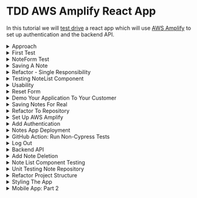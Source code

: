 # TDD AWS Amplify React App

In this tutorial we will [test drive](https://en.wikipedia.org/wiki/Test-driven_development) a react app which will use [AWS Amplify](https://aws.amazon.com/amplify) to set up authentication and the backend API.

<details>
  <summary>Approach</summary>
 
## Approach
Test driving an application often starts at the bottom of the [testing pyramid](https://martinfowler.com/bliki/TestPyramid.html) in [unit tests](https://en.wikipedia.org/wiki/Unit_testing). Unit tests focus on testing small units of code in isolation. However, this tutorial will start at the top of the pyramid with user interface (UI) testing. This approach is often called [Acceptance Test Driven Development](https://en.wikipedia.org/wiki/Acceptance_test%E2%80%93driven_development) (ATDD).

There are a few benefits of starting at the top of the testing pyramid:

1. Quick Feedback: Demonstrate a working system to the customer faster
1. Customer Focus: Low level code clearly ties to high level customer value
1. System Focus: The architecture evolves and expands on green.
</details>

<details>
  <summary>First Test</summary>

## First Test

### Why: User Story

```
As a team member
I want to capture a note
So that I can refer back to it later
```

### What: User Accceptance Criteria

```
Given that a note exists
When the user enters a new note title and description
Then a list of two notes are displayed
```

### Prerequisites

- [Visual Studio Code](https://code.visualstudio.com/)
- [Node.js](https://nodejs.org)

### Red - Acceptance Test

The user story and acceptance criteria above describe a desired customer outcome. The user acceptance test will link this narrative with a high level how. For this tutorial our first application will be a [web application](https://en.wikipedia.org/wiki/Web_application) in [React](https://reactjs.org). The testing framework we will use to test this will be [Cypress](https://www.cypress.io)

- In a terminal window run `npx create-react-app tdd-amplify-react` to create a new react app
- `cd` into `tdd-amplify-react`
- Run `npm start` to start the new react app
- In a new terminal window run `npm install cypress --save-dev` to install Cypress via [npm](https://www.npmjs.com):
- Configure the base url in the `cypress.json` file

```js
{
    "baseUrl": "http://localhost:3000"
}
```

- Run `npx cypress open` to Open Cypress
- Run one or two of the Cypress `examples` to make sure everything is set up correctly.
- **Once you have verified that Cypress is running correctly, delete the `cypress/integration/examples/` directory so that your tests will run faster on your [Continuous Integration (CI) Server](https://en.wikipedia.org/wiki/Continuous_integration).**
- Create a new test called `note.spec.js` under the `cypress\integration\` directory in your project
- Write your first test with intent revealing names.

```js
beforeEach(() => {
  cy.visit("/");
});

describe("Note Capture", () => {
  it("should create a note when name and description provided", () => {
    expect(true).to.equal(true);
  });
});
```

- Click on the `note.spec.js` test in the Cypress test browser. The test should run and should pass (green).
- Replace `expect(true).to.equal(true)` with the following

```js
cy.get("[data-testid=note-name-field]").type("test note");
cy.get("[data-testid=note-description-field]").type("test note description");
cy.get("[data-testid=note-form-submit]").click();

cy.get("[data-testid=test-name-0]").should("have.text", "test note");
cy.get("[data-testid=test-description-0]").should(
  "have.text",
  "test note description"
);
```

- These commands are looking for elements on a webpage that contains a `data-testid` attribute with the value that follows the `=`. We now have a failing acceptance test.

```
Timed out retrying after 4000ms: Expected to find element: [data-testid=note-name-field], but never found it.
```

- Our objective now is to make this test go green (pass) in as few steps as possible. The goal is not to build a perfectly designed application but rather to make this go green and then [refactor](https://en.wikipedia.org/wiki/Code_refactoring) the architecture through small incremental steps.

[Code for this section](https://github.com/pairing4good/tdd-amplify-react/commit/998cf7a3da2af3b30aed14ccea18e6d546e85e61)

### Failing Test

When you ran `npx create-react-app tdd-amplify-react` it created the react app and added a test that renders the `App` [component](https://reactjs.org/docs/thinking-in-react.html#step-1-break-the-ui-into-a-component-hierarchy) and verifies that it has a "learn react" link. This test is lower in the testing pyramid because it doesn't start up the web application. Instead it uses the [React Testing Library](https://testing-library.com) to render the component hierarchy without starting the web application on http://localhost:3000. I would normally never encourage someone to delete a test but since we didn't write this test and we are starting at the top of the testing pyramid, let's just delete `App.test.js` for now.

### Green - Acceptance Test

Before we proceed let's add a script to run cypress into the `package.json` file in the `scripts` section.

```js
"scripts": {
    "start": "react-scripts start",
    "build": "react-scripts build",
    "test": "react-scripts test",
    "eject": "react-scripts eject",
    "cypress:open": "cypress open"
  }
```

- Now you can run `npm run cypress:open` to open cypress

The first step to making this failing test go green is adding an element with one of the `data-testid`'s to the `src/App.js` file.

```js
import "./App.css";

function App() {
  return (
    <div className="App">
      <input data-testid="note-name-field" />
    </div>
  );
}

export default App;
```

- Now the Cypress test fails on the second field

```
Timed out retrying after 4000ms: Expected to find element: [data-testid=note-description-field], but never found it.
```

- Add the next `input` field and rerun the test
- Now the Cypress test fails on the submit button

```
Timed out retrying after 4000ms: Expected to find element: [data-testid=note-form-submit], but never found it.
```

- Add the `button` element with the expected `data-testid`

```js
<input data-testid="note-name-field"/>
<input data-testid="note-description-field"/>
<button data-testid="note-form-submit"/>
```

- Now the Cypress test fails on the missing list of created notes

```
Timed out retrying after 4000ms: Expected to find element: [data-testid=test-name-0], but never found it.
```

In test driven development we do the simplest thing possible to make a test go green. Once it is green then and only then do we go back and refactor it. In this case, the simplest thing that we can do is hard-code the expected values on the screen.

```js
<input data-testid="note-name-field"/>
<input data-testid="note-description-field"/>
<button data-testid="note-form-submit"/>
<p data-testid="test-name-0">test note</p>
```

- Now the Cypresss test fails on the note description

```
Timed out retrying after 4000ms: Expected to find element: [data-testid=test-description-0], but never found it.
```

- Add the final element for `test-description-0`

```js
import "./App.css";

function App() {
  return (
    <div className="App">
      <input data-testid="note-name-field" />
      <input data-testid="note-description-field" />
      <button data-testid="note-form-submit" />
      <p data-testid="test-name-0">test note</p>
      <p data-testid="test-description-0">test note description</p>
    </div>
  );
}

export default App;
```

- While this is far from a useful application, this application can be:
  1. refactored on green
  1. used to get feedback from the customer

[Code for this section](https://github.com/pairing4good/tdd-amplify-react/commit/62108fdcb9f7a1a1f5d76b005f05460a149a6535)

### Refactor - Acceptance Test

> Refactoring is a disciplined technique for restructuring an existing body of code, altering its internal structure without changing its external behavior. - Martin Fowler

The key to refactoring is to not change its "external behavior". In other words, after every change we make the test must remain green.

When I look at the existing application a few things pop out.

- The button needs a name
- The inputs need descriptions

We could just make these changes and this high-level test would not break. But these changes have external impact on how the customer understands and uses this application. Assuming these changes are needed then we must drive them through tests. One "internal structure" change that could help is pulling this form out into a [react component](https://reactjs.org/docs/thinking-in-react.html#step-1-break-the-ui-into-a-component-hierarchy) so that we can drive these changes independently. Eventually `App.js` will have several components:

```js
<div className="App">
  <Header />
  <NoteForm />
  <NoteList />
  <Footer />
</div>
```

So let's pull out a `NoteForm` component.

- Create a new file called `NoteForm.js` in the `src` directory

```js
function NoteForm(props) {
  return <div>//your form goes here</div>;
}

export default NoteForm;
```

- This is a [React functional component](https://reactjs.org/docs/components-and-props.html#function-and-class-components)
- The `export default` is the way to [export](https://developer.mozilla.org/en-US/docs/web/javascript/reference/statements/export) only one object in [ES6](https://en.wikipedia.org/wiki/ECMAScript)

- Copy the form from `App.js` and paste it into the `div` in `NoteForm.js`

```js
<div>
  <input data-testid="note-name-field" />
  <input data-testid="note-description-field" />
  <button data-testid="note-form-submit" />
  <p data-testid="test-name-0">test note</p>
  <p data-testid="test-description-0">test note description</p>
</div>
```

- Replace the form contents in `App.js` with `<NoteForm />` and add an import for the `NoteForm`

```js
import "./App.css";
import NoteForm from "./NoteForm";

function App() {
  return (
    <div className="App">
      <NoteForm />
    </div>
  );
}

export default App;
```

- Rerun you Cypress test and it is green

Congratulations, you've successfully made an internal structural change "without changing its external behavior" (Refactoring).

[Code for this section](https://github.com/pairing4good/tdd-amplify-react/commit/e6e28ce004ba0b29e2b0b7bd13adcc67965c1cfa)

</details>

<details>
  <summary>NoteForm Test</summary>

## NoteForm Test

Now that we have a high-level Cypress test in place, let's move down the testing pyramid into a component test. This test will use the React Testing Library's [render](https://testing-library.com/docs/react-testing-library/cheatsheet/) function to render the `NoteForm` component and assert it's contents.

Before we show this new form to our customer we need to test drive:

- the button's name
- helpful input descriptions

- First create a `test` directory in the `src` directory
- Create a file called `NoteForm.test.js` in the new `test` directory

### Button Test

- In this new test file add a test that will drive the button name

```js
test("should display a create note button", () => {});
```

- The test name should be conversational and intent revealing. It should avoid technical words like "render", "component", and the like. We want a new team member to be able to read this test and understand the customer value. The body of the test will provide the technical HOW but the test name should point to the customer's WHY and WHAT.
- Now we will add a test that renders the component and asserts that the button is labeled "Create Note". For more information on the React Testing Library visit https://testing-library.com/docs

```js
import { render, screen } from "@testing-library/react";
import NoteForm from "../NoteForm";

test("should display a create note button", () => {
  render(<NoteForm />);
  const button = screen.getByTestId("note-form-submit");

  expect(button).toHaveTextContent("Create Note");
});
```

- Run `npm run test` and one test will fail

```
Expected element to have text content:
  Create Note
Received:

```

- In order to make this pass add the expected text content to the button

```js
<button data-testid="note-form-submit">Create Note</button>
```

- The test automatically reruns once the change is saved through jest's [watch](https://jestjs.io/docs/cli) mode.
- **Be sure to always commit on green**. We value working code. `Green Code = Working Code`

[Code for this section](https://github.com/pairing4good/tdd-amplify-react/commit/9fb7f63f4982fa22dc383595e4ac50ad41d02904)

### Name Input Test

- Test drive the label for the name input.

```js
test("should display the name placeholder", () => {
  render(<NoteForm />);
  const input = screen.getByTestId("note-name-field");

  expect(input).toHaveAttribute("placeholder", "Note Name");
});
```

- Make this red test go green

```js
<input data-testid="note-name-field" placeholder="Note Name" />
```

- Commit on Green. And always be looking for ways to refactor your code. Small improvements over time are easier to make than large changes when your code is a mess.

[Code for this section](https://github.com/pairing4good/tdd-amplify-react/commit/b8c8a84a9b70ce70cc2317e09adc15e2f03b8345)

### Description Input Test

- Test drive the label for the description input.

```js
test("should display the description placeholder", () => {
  render(<NoteForm />);
  const input = screen.getByTestId("note-description-field");

  expect(input).toHaveAttribute("placeholder", "Note Description");
});
```

- Make this red test go green

```js
<input data-testid="note-description-field" placeholder="Note Description" />
```

- Commit on Green.

[Code for this section](https://github.com/pairing4good/tdd-amplify-react/commit/0d1712aaf51b52ea20c6c14e5462034dd54a1aa5)

### Refactor

Every test starts with `render(<NoteForm />)`. Let's extract this duplicated set up code and place it in the test setup.

```js
beforeEach(() => {
  render(<NoteForm />);
});

test("should display a create note button", () => {
  const button = screen.getByTestId("note-form-submit");

  expect(button).toHaveTextContent("Create Note");
});
```

- We added a [beforeEach](https://reactjs.org/docs/testing-recipes.html#setup--teardown) set up function.
- Green!
- Commit

[Code for this section](https://github.com/pairing4good/tdd-amplify-react/commit/cb3fe5136eea727e2db9c52b4a4618e09d3cc1dc)

</details>

<details>
  <summary>Saving A Note</summary>

## Saving A Note

While the application could be demoed to the customer their feedback was limited to format, styling and placement. But the customer actually wants to save notes and view them.

### User Acceptance Criteria

```
Given that no notes are entered
When nothing is saved
Then no notes should be listed
```

```
Given that one note exists
When a note is saved
Then two notes should be listed
```

```
Given a note exists
When the application is opened
Then a note is listed
```

These three user acceptance criteria will drive the need to actually save notes. While this can be achieved through component tests, let's add this to our high-level UI test. These tests are often called end-to-end tests because they follow a few paths through the application. These test are at the top of the testing pyramid because they tend to be slower and more brittle than tests lower in the pyramid. This translates into these tests tending to cost more to build, run and maintain. Consequently, we try to limit their number to only a few tests that follow typical paths through the system.

- Let's start with the first acceptance criteria. To achieve this we need to add an initial check, in `note.spec.js`, to verify that no notes are listed prior to entering a note.

```js
it("should create a note when name and description provided", () => {
  cy.get("[data-testid=test-name-0]").should("not.exist");
  cy.get("[data-testid=test-description-0]").should("not.exist");

  cy.get("[data-testid=note-name-field]").type("test note");
  cy.get("[data-testid=note-description-field]").type("test note description");
  cy.get("[data-testid=note-form-submit]").click();

  cy.get("[data-testid=test-name-0]").should("have.text", "test note");
  cy.get("[data-testid=test-description-0]").should(
    "have.text",
    "test note description"
  );
});
```

- Now we have a failing test to drive new functionality

There are a number of ways that we could make this go green but React [State Hooks](https://reactjs.org/docs/hooks-state.html) are one of the simplest ways to achieve this outcome.

- Import the `useState` hook at the top of `App.js`

```js
import React, { useState } from "react";
```

- Initialize an empty list of notes inside the `App` function

```js
function App() {
  const [notes] = useState([]);

  return (
    <div className="App">
      <NoteForm />
    </div>
  );
}
```

- Pass the notes as a property to the `NoteForm` component

```js
return (
  <div className="App">
    <NoteForm notes={notes} />
  </div>
);
```

- Now in `NoteForm.js` use the notes property that was passed to it to list the existing notes

```js
return (
  <div>
    <input data-testid="note-name-field" placeholder="Note Name" />
    <input
      data-testid="note-description-field"
      placeholder="Note Description"
    />
    <button data-testid="note-form-submit">Create Note</button>
    {props.notes.map((note, index) => (
      <div>
        <p data-testid={"test-name-" + index}>{note.name}</p>
        <p data-testid={"test-description-" + index}>{note.description}</p>
      </div>
    ))}
  </div>
);
```

While this satisfied the first acceptance criteria, now the second acceptance criteria fails.

```
expected [data-testid=test-name-0] to have text test note, but the text was ''
```

- In order to save notes you must

1. Save the note name and description form data when each field is changed
1. Save the form data once the `Create Note` button is clicked

- To achieve this we will need to add more state hooks

```js
const [notes, setNotes] = useState([]);
const [formData, setFormData] = useState({ name: "", description: "" });
```

- Now we need to pass these hooks to the `NoteForm` component

```js
<div className="App">
  <NoteForm
    notes={notes}
    formData={formData}
    setFormDataCallback={setFormData}
    setNotesCallback={setNotes}
  />
</div>
```

Using these variables and callback functions can be a bit overwhelming so we will look at each element in the `NoteForm` component one at a time.

- Add an `onChange` attribute to the `note-name-field` element

```js
<input
  data-testid="note-name-field"
  onChange={(e) =>
    props.setFormDataCallback({
      ...props.formData,
      name: e.target.value,
    })
  }
  placeholder="Note Name"
/>
```

- The `onChange` function is called every time the name is changed.

  - The `e` is the event which is used to get the target element which contains the value that the user entered.
  - The [=>](https://developer.mozilla.org/en-US/docs/Web/JavaScript/Reference/Functions/Arrow_functions) is an arrow function expression which is an alternative to a traditional javascript function expression.
  - The rest of the function is a call to the `setFormData` hook that we passed to the `NoteForm` component. If this were not spread across 3 lines it would read more like this `setFormDataCallback({'name': 'some value'})`. Granted there is one more thing happening in this call, the existing form data is being [spread](https://developer.mozilla.org/en-US/docs/Web/JavaScript/Reference/Operators/Spread_syntax) with the `...` syntax. Simply put we are creating a new javascript object by opening and closing with curly braces. Add all of the existing form data prior to the change. And finally add the new `name` value which will overwrite the form data that was spread. There is a lot going on in this small function.

- Add an `onChange` attribute to the `note-description-field` element

```js
<input
  data-testid="note-description-field"
  onChange={(e) =>
    props.setFormDataCallback({
      ...props.formData,
      description: e.target.value,
    })
  }
  placeholder="Note Description"
/>
```

- This is exactly the same as the name `onChange` function with the exception of the targe value's field name `'description'`.

- Add an `onClick` attribute to the `note-form-submit` element

```js
<button
  data-testid="note-form-submit"
  onClick={() => props.setNotesCallback([...props.notes, props.formData])}
>
  Create Note
</button>
```

- The `onClick` function is called every time the `Create Note` button is clicked
  - The `setNotesCallback` callback is called with a new [array](https://developer.mozilla.org/en-US/docs/Web/JavaScript/Reference/Global_Objects/Array) that contains all of the existing notes pulse the note that we just entered.
- Rerun the Cypress test and it is Green.

- However if you run `npm run test` the non-UI tests are failing.

```
TypeError: Cannot read property 'map' of undefined
```

- The `NoteForm.test.js` component test does not pass any parameters to the component so the `props.notes` is [undefined](https://developer.mozilla.org/en-US/docs/Web/JavaScript/Reference/Global_Objects/undefined). In order to fix this test we must pass an array of `notes` to the `NoteForm` component.

```js
beforeEach(() => {
  render(<NoteForm notes={[]} />);
});
```

- The simplest thing that you can do is pass an empty array to `NoteForm`. And the tests pass.

- All of our tests are Green!
- Don't forget to commit your changes

[Code for this section](https://github.com/pairing4good/tdd-amplify-react/commit/b9b6171a1ec15809d389d925ecc37aab629bcb1d)

</details>

<details>
  <summary>Refactor - Single Responsibility</summary>

## Refactor - Single Responsibility

> The Single Responsibility Principle (SRP) states that each software module should have one and only one reason to change. - Robert C. Martin

Now it's clear that the `NoteForm` component has more than one responsibility:

```js
function NoteForm(props) {
  return (
    <div>
      // 1. Note Creation
      <input
        data-testid="note-name-field"
        onChange={(e) =>
          props.setFormDataCallback({
            ...props.formData,
            name: e.target.value,
          })
        }
        placeholder="Note Name"
      />
      <input
        data-testid="note-description-field"
        onChange={(e) =>
          props.setFormDataCallback({
            ...props.formData,
            description: e.target.value,
          })
        }
        placeholder="Note Description"
      />
      <button
        data-testid="note-form-submit"
        onClick={() => props.setNotesCallback([...props.notes, props.formData])}
      >
        Create Note
      </button>
      // 2. Note Listing
      {props.notes.map((note, index) => (
        <div>
          <p data-testid={"test-name-" + index}>{note.name}</p>
          <p data-testid={"test-description-" + index}>{note.description}</p>
        </div>
      ))}
    </div>
  );
}
```

If you go up to the `App` component the call to the `NoteForm` component takes 4 arguments. This is a [smell](https://en.wikipedia.org/wiki/Code_smell) pointing to the fact that this component is doing too many things.

```js
<NoteForm
  notes={notes}
  formData={formData}
  setFormDataCallback={setFormData}
  setNotesCallback={setNotes}
/>
```

> Functions should have a small number of arguments. No argument is best, followed by one, two, and three. More than three is very questionable and should be avoided with prejudice. - Robert C. Martin

While components don't look like functions when they are called but they are. React uses [JSX](https://reactjs.org/docs/introducing-jsx.html) which is interpreted into functions.

### Note List Component

Let's pull out a `NoteList.js` component in order to separate these responsibilities.

- Create a new file called `NoteList.js` under the `src` directory.

```js
function NoteList(props) {

  return (

  );
}

export default NoteList;
```

- Cut the JSX that lists notes in the `NoteForm` component and paste the in the new component.

```js
function NoteList(props) {
  return (
    <div>
      {props.notes.map((note, index) => (
        <div>
          <p data-testid={"test-name-" + index}>{note.name}</p>
          <p data-testid={"test-description-" + index}>{note.description}</p>
        </div>
      ))}
    </div>
  );
}

export default NoteList;
```

- Now instead of adding the `NoteList` component back into the `NoteForm` component, bring it up a level and place it in the `App` component. This prevents unnecessary [coupling](<https://en.wikipedia.org/wiki/Coupling_(computer_programming)>) between the `NoteForm` component and the `NoteList` component.

```js
import "./App.css";
import NoteForm from "./NoteForm";
import React, { useState } from "react";
import NoteList from "./NoteList";

function App() {
  const [notes, setNotes] = useState([]);
  const [formData, setFormData] = useState({ name: "", description: "" });

  return (
    <div className="App">
      <NoteForm
        notes={notes}
        formData={formData}
        setFormDataCallback={setFormData}
        setNotesCallback={setNotes}
      />
      <NoteList notes={notes} />
    </div>
  );
}

export default App;
```

- Run all of your tests including Cypress.
- It's Green!

[Code for this section](https://github.com/pairing4good/tdd-amplify-react/commit/8f8f00cb21ae991a253454a78a6043d38a91adfc)

</details>

<details>
  <summary>Testing NoteList Component</summary>

## Testing NoteList Component

As we refactor we need to remember what level of testing we have written within the testing pyramid. While we have a few far reaching tests at the top of the pyramid, don't think that they adequately test the behavior of each component. The bottom of the testing pyramid is wide because it provides broad test coverage.

Now that `NoteList` is broken out into its own focused component it will be much easier to test.

- Create a new `NoteList.test.js` under the `src/test/` directory.

### Test No Notes

- Write a test that verifies that no notes are rendered when no notes are provided

```js
import { render, screen, getByTestId } from "@testing-library/react";
import NoteList from "../NoteList";

test("should display nothing when no notes are provided", () => {
  render(<NoteList notes={[]} />);
  const firstNoteName = screen.queryByTestId("test-name-0");

  expect(firstNoteName).toBeNull();
});
```

- Write a test that verifies that one note is rendered

```js
test("should display one note when one notes is provided", () => {
  const note = { name: "test name", description: "test description" };
  render(<NoteList notes={[note]} />);

  const firstNoteName = screen.queryByTestId("test-name-0");
  expect(firstNoteName).toHaveTextContent("test name");

  const firstNoteDescription = screen.queryByTestId("test-description-0");
  expect(firstNoteDescription).toHaveTextContent("test description");
});
```

- Write a test that verifies that multiple notes are rendered

```js
test("should display one note when one notes is provided", () => {
  const firstNote = { name: "test name 1", description: "test description 1" };
  const secondNote = { name: "test name 1", description: "test description 1" };
  render(<NoteList notes={[firstNote, secondNote]} />);

  const firstNoteName = screen.queryByTestId("test-name-0");
  expect(firstNoteName).toHaveTextContent("test name");

  const firstNoteDescription = screen.queryByTestId("test-description-0");
  expect(firstNoteDescription).toHaveTextContent("test description");

  const secondNoteName = screen.queryByTestId("test-name-1");
  expect(secondNoteName).toHaveTextContent("test name");

  const secondNoteDescription = screen.queryByTestId("test-description-1");
  expect(secondNoteDescription).toHaveTextContent("test description");
});
```

- Write a test that verifies an exception is thrown when a list is not provided.

This may seem unnecessary but it's important to test negative cases too. Tests not ony provide accountability and quick feedback loops for the [application under test](https://en.wikipedia.org/wiki/System_under_test) but it also provides [living documentation](https://en.wikipedia.org/wiki/Living_document) for new and existing team members.

```js
test("should throw an exception the note array is undefined", () => {
  expect(() => {
    render(<NoteList />);
  }).toThrowError();
});
```

- All of your non-UI tests are Green.
- Don't forget to rerun your Cypress tests. Green!
- Commit on Green.

[Code for this section](https://github.com/pairing4good/tdd-amplify-react/commit/8905e6d1e7c40c4ccc912f14bdca83fc19b68b73)

</details>

<details>
  <summary>Usability</summary>

## Usability

Customers rarely ask explicitly for a usable product. In this application rich world that we live in it's assumed that applications will be delivered with common sense usability baked-in. When I look at the application as it stands, a few things pop out at me.

1. Header - there's no heading telling you what this application does
1. Form Validation - there's no form field validation
1. Reset Form - after a note is created the form fields are not reset

### Header

- Create a new file `Header.js` in the `src` directory

```js
function Header() {

  return (

  );
}

export
```

- Let's test drive this component
- Create a new file `Header.test.js` in the `src/test` directory

```js
import { render, screen } from "@testing-library/react";
import Header from "../Header";

test("should display header", () => {
  render(<Header />);
  const heading = screen.getByRole("heading", { level: 1 });
  expect(heading).toHaveTextContent("My Notes App");
});
```

- We have a failing test.
- Let's make it pass

```js
function Header() {
  return <h1>My Notes App</h1>;
}

export default Header;
```

- It's Green!
- Commit your code!

[Code for this section](https://github.com/pairing4good/tdd-amplify-react/commit/4f4defe7251bc2274b1a348a3c68c3efdb640ceb)

### Hook Up Header

Even though the component is test driven and ready to be used, we have not used it yet outside the test. Let's drive this change through the Cypress test.

- Add a test that asserts the header

```js
it("should have header", () => {
  cy.get("h1").should("have.text", "My Notes App");
});
```

- It fails
- Add the component to the `App` component

```js
return (
  <div className="App">
    <Header />
    <NoteForm
      notes={notes}
      formData={formData}
      setFormDataCallback={setFormData}
      setNotesCallback={setNotes}
    />
    <NoteList notes={notes} />
  </div>
);
```

- It's Green!
- Commit!

You will notice that in the TDD testing cycle we commit very small bits of working code. We commit all the time. While this may seem like overkill, here are some benefits.

1. Our commit messages tell a focused, step-by-step story that explains why we made each change.
1. We are preserving working code. ["Working software is the primary measure of progress."](https://agilemanifesto.org/principles.html)
1. We can [revert](<https://en.wikipedia.org/wiki/Reversion_(software_development)>) our changes back to a know working state without loosing very many changes.

This last benefit is worth expounding upon. The TDD testing cycle keeps us laser focused on writing small pieces of working functionality. In fact the [3 Laws of TDD](http://blog.cleancoder.com/uncle-bob/2014/12/17/TheCyclesOfTDD.html) prevent us from writing more code than is necessary to satisfy a focused test.

#### Three Laws of TDD

1. You must write a failing test before you write any production code.
1. You must not write more of a test than is sufficient to fail, or fail to compile.
1. You must not write more production code than is sufficient to make the currently failing test pass.

These tight feedback loops help software developers avoid going down rabbit holes that lead to [over-engineering](https://en.wikipedia.org/wiki/Overengineering).

[Code for this section](https://github.com/pairing4good/tdd-amplify-react/commit/098c4aa47c4c7c8dd85936288f22afa57eb94da9)

### Form Validation

Let's assume that the note name and description are both required fields. While you want the customer driving decisions about your product, one way to gather customer feedback is to launch and learn. As software developers we must be obsessed with our customers. Set up a regular cadence to meet with your customers and demonstrate a working application. Make space for them to let you know what they think.

In order to test drive validation we need to determine where in the testing pyramid to write this test. Remember that the highest-level tests are slow and expensive, so limit these tests between 3 to 5 tests that walk through the most common user experiences. In order to adequately test all of the combinations of good and bad fields this is not well suited for UI testing.

#### Name and Description Blank

- Add a test to `NoteForm.test.js`

```js
const setNotesCallback = jest.fn();
const formData = {name: '', description: ''}

beforeEach(() => {
    render(<NoteForm notes={[]}
            setNotesCallback={setNotesCallback}
            formData={formData}/>)
});

...

test('should require name and description', () => {
    const button = screen.getByTestId('note-form-submit');

    fireEvent.click(button)

    expect(setNotesCallback.mock.calls.length).toBe(0);
});
```

- **When `...` is on a line by itself in a code example it means that I hav not provided all of the code from that file. Please be careful to copy each section that is separated by `...`'s and use them in the appropriate part of your files.**

- This test checks to see if the jest [mock function](https://jestjs.io/docs/mock-functions) was called. In this test the note's name and description are blank so a new note should not be created and added to the list of notes.
- We have a failing test.

```js
function NoteForm(props) {
  function createNote() {
    if (!props.formData.name || !props.formData.description) return;
    props.setNotesCallback([...props.notes, props.formData]);
  }

  return (
    <div>
      ...
      <button data-testid="note-form-submit" onClick={createNote}>
        Create Note
      </button>
    </div>
  );
}
```

- Green!
- Rerun you Cypress tests.
- Commit!

[Code for this section](https://github.com/pairing4good/tdd-amplify-react/commit/d1e426596870c78f083c057ef88a7f50f5c6787b)

#### Name And Description Required

```js
test("should require name when description provided", () => {
  formData.description = "test description";
  formData.name = "";

  const button = screen.getByTestId("note-form-submit");

  fireEvent.click(button);

  expect(setNotesCallback.mock.calls.length).toBe(0);
});

test("should require description when name provided", () => {
  formData.description = "";
  formData.name = "test name";

  const button = screen.getByTestId("note-form-submit");

  fireEvent.click(button);

  expect(setNotesCallback.mock.calls.length).toBe(0);
});

test("should add a new note when name and description are provided", () => {
  formData.description = "test description";
  formData.name = "test name";

  const button = screen.getByTestId("note-form-submit");

  fireEvent.click(button);

  expect(setNotesCallback.mock.calls.length).toBe(1);
});
```

- All of these tests go green with no additional production code changes.
- Rerun you Cypress tests.
- Commit!

[Code for this section](https://github.com/pairing4good/tdd-amplify-react/commit/959bafeba3080065bbaa161825d1371b739a3973)

</details>

<details>
  <summary>Reset Form</summary>

## Reset Form

One a note is saved the name and description fields should be reset to empty strings.

- Add a test to `NoteForm.test.js`

```js
test("should add a new note when name and description are provided", () => {
  formData.name = "test name";
  formData.description = "test description";

  const button = screen.getByTestId("note-form-submit");

  fireEvent.click(button);

  expect(formData.name).toBe("");
  expect(formData.description).toBe("");
});
```

- Make this failing test go Green

```js
function createNote() {
  if (!props.formData.name || !props.formData.description) return;
  props.setNotesCallback([...props.notes, props.formData]);
  props.formData.name = "";
  props.formData.description = "";
}
```

- Green
- Run the Cypress tests and it's **Red**.

What happened? Well while this approach worked for a lower level component test it does not work when React is managing its own [state](https://reactjs.org/docs/state-and-lifecycle.html). React clearly states that you should [not modify state directly](https://reactjs.org/docs/state-and-lifecycle.html#do-not-modify-state-directly). Instead you should use the [setState](https://reactjs.org/docs/hooks-state.html) callback hook.

- Let's update the test to use the `setFormDataCallback` callback.

```js
test("should add a new note when name and description are provided", () => {
  formData.name = "test name";
  formData.description = "test description";

  const button = screen.getByTestId("note-form-submit");

  fireEvent.click(button);

  expect(setFormDataCallback).toHaveBeenCalledWith({
    name: "",
    description: "",
  });
});
```

- This red test drives these code changes

```js
function createNote() {
  if (!props.formData.name || !props.formData.description) return;
  props.setNotesCallback([...props.notes, props.formData]);
  props.setFormDataCallback({ name: "", description: "" });
}
```

- Green!
- Cypress test is now Green!
- Commit

[Code for this section](https://github.com/pairing4good/tdd-amplify-react/commit/22b3132d0c71117111d82afc6f30f41d5ce93c00)

</details>

<details>
  <summary>Demo Your Application To Your Customer</summary>

## Demo Your Application To Your Customer

Be sure to start up your application and walk through it with your customers. When I was doing this I noticed that the form is not resetting after a note is created. This is very annoying. In order to test drive this behavior I will add two additional assertions to the end of the UI test to verify that the form is reset.

```js
describe("Note Capture", () => {
  it("should create a note when name and description provided", () => {
    cy.get("[data-testid=test-name-0]").should("not.exist");
    cy.get("[data-testid=test-description-0]").should("not.exist");

    cy.get("[data-testid=note-name-field]").type("test note");
    cy.get("[data-testid=note-description-field]").type(
      "test note description"
    );
    cy.get("[data-testid=note-form-submit]").click();

    cy.get("[data-testid=note-name-field]").should("have.value", "");
    cy.get("[data-testid=note-description-field]").should("have.value", "");

    cy.get("[data-testid=test-name-0]").should("have.text", "test note");
    cy.get("[data-testid=test-description-0]").should(
      "have.text",
      "test note description"
    );
  });
});
```

- This test now fails with

```
get [data-testid=note-name-field]
assert expected <input> to have value '', but the value was test note
```

- To make this pass we need to connect the name and description fields to the form data in `NoteForm.js`

```js
<input data-testid="note-name-field"
    onChange={e => props.setFormDataCallback({
        ...props.formData,
        'name': e.target.value}
    )}
    value={props.formData.name}
    placeholder="Note Name"/>
<input data-testid="note-description-field"
    onChange={e => props.setFormDataCallback({
        ...props.formData,
        'description': e.target.value}
    )}
    value={props.formData.description}
    placeholder="Note Description"/>
```

- Green! Commit!

[Code for this section](https://github.com/pairing4good/tdd-amplify-react/commit/dd2d3f0ef360e5b9a587cfab95ee61b666e6be0f)

</details>

<details>
  <summary>Saving Notes For Real</summary>

## Saving Notes For Real

React creates a [single page web application](https://en.wikipedia.org/wiki/Single-page_application). This means that the React state does not [persist](<https://en.wikipedia.org/wiki/Persistence_(computer_science)>) beyond a web page refresh. In other words, if you refresh your browser page you will loose all of notes you created.

Since Cypress tests the application in a browser, this is most logical place to test this user expectation.

```js
it("should load previously saved notes on browser refresh", () => {
  cy.reload();

  cy.get("[data-testid=test-name-0]").should("have.text", "test note");
  cy.get("[data-testid=test-description-0]").should(
    "have.text",
    "test note description"
  );
});
```

- We now have a failing test. In order to save notes between page reloads we will use [localforage](https://www.npmjs.com/package/localforage).

- Run `npm install localforage`
- Add a callback function to `App.js` that will lookup up notes that are saved in `localforage`

```js
function fetchNotesCallback() {
  localForage.getItem("notes").then(function (value) {
    if (value) setNotes(value);
    else setNotes([]);
  });
}
```

- The `if` check determines if there are any notes in `localforage` and sets the `notes` accordingly.

- Add a callback function to `App.js` that will save newly created notes to `localforage`

```js
function createNote() {
  const updatedNoteList = [...notes, formData];
  setNotes(updatedNoteList);
  localForage.setItem("notes", updatedNoteList);
}
```

- Update the `NoteForm` component in `App.js` to take the new `createNote` callback function instead of the `setNotes` hook.

```js
<NoteForm notes={notes}
  formData={formData}
  setFormDataCallback={setFormData}
  createNoteCallback={createNote}/>
<NoteList notes={notes}/>
```

- Update the `NoteForm.test.js` to use the renamed parameter.

```js
const createNoteCallback = jest.fn();
const setFormDataCallback = jest.fn();
const formData = {name: '', description: ''}

beforeEach(() => {
    render(<NoteForm notes={[]}
            createNoteCallback={createNoteCallback}
            setFormDataCallback={setFormDataCallback}
            formData={formData}/>)
});

...

test('should require name and description', () => {
  ...
  expect(createNoteCallback.mock.calls.length).toBe(0);
});

test('should require name when description provided', () => {
    ...
    expect(createNoteCallback.mock.calls.length).toBe(0);
});

test('should require description when name provided', () => {
    ...
    expect(createNoteCallback.mock.calls.length).toBe(0);
});

test('should add a new note when name and description are provided', () => {
    ...
    expect(createNoteCallback.mock.calls.length).toBe(1);
});
```

- To load the saved notes when the application is loaded add the [useEffect](https://reactjs.org/docs/hooks-effect.html#example-using-hooks) hook and call the `fetchNotesCallback` in `App.js`.

```js
useEffect(() => {
  fetchNotesCallback();
}, []);
```

- Update `NoteForm.js` to use the new `createNoteCallback` parameter.

```js
function createNote() {
  if (!props.formData.name || !props.formData.description) return;
  props.createNoteCallback();
  props.setFormDataCallback({ name: "", description: "" });
}
```

- Lastly make sure you clean up the persisted notes after the Cypress test is run.

```js
after(() => {
  localForage.clear().then(() => {});
});
```

- All the tests are Green
- Commit

[Code for this section](https://github.com/pairing4good/tdd-amplify-react/commit/c73f6db0c02c4b6c12b1397b008d232ede492a98)

</details>

<details>
  <summary>Refactor To Repository</summary>

## Refactor To Repository

The `App` component now has two concerns. React [state management](https://en.wikipedia.org/wiki/State_management) and persistence. State management is concerned with frontend values where persistence is a backend concern. Persistence and data access concerns are often extracted into a [repository](https://makingloops.com/why-should-you-use-the-repository-pattern).

- Create a `NoteRepository.js` file in the `src` directory.
- Move all the `localForage` calls to this new file.

```js
import localForage from "localforage";

export async function findAll() {
  return await localForage.getItem("notes");
}

export async function save(note) {
  const notes = await localForage.getItem("notes");
  if (notes) await localForage.setItem("notes", [...notes, note]);
  else await localForage.setItem("notes", [note]);
}
```

- Update `App.js` to use the new `NoteRepository` functions

```js
async function fetchNotesCallback() {
  const notes = await findAll();
  if (notes) setNotes(notes);
  else setNotes([]);
}

async function createNote() {
  const updatedNoteList = [...notes, formData];
  setNotes(updatedNoteList);
  await save(formData);
}
```

- Run all of the tests.
- Green
- Commit

[Code for this section](https://github.com/pairing4good/tdd-amplify-react/commit/b43be5c13819b7f429ac6efb67193e4447639e0b)

</details>

<details>
  <summary>Set Up AWS Amplify</summary>

## Set Up AWS Amplify

We now have a fully functioning task creation application. When we showed this to our customer they provided quite a bit of feedback. They would like:

- to secure this application with a user login
- notes to show up on their mobile phone browser too

While `localForage` provided a quick way to save notes and get valuable customer feedback it is not designed for securing applications or cross-device persistence. [Amazon Web Services](https://aws.amazon.com) does provide services that solve both of these [use cases](https://en.wikipedia.org/wiki/Use_case) and positions our React app for additional possibilities like [notifications](https://aws.amazon.com/sns), backend processing, storing note attachments, and much more. [AWS Amplify](https://aws.amazon.com/amplify) provides a set of tools that significantly simplify connection web and mobile applications to an AWS backend.

- Install the [Install the Amplify CLI](https://docs.amplify.aws/cli/start/install)
- Run `amplify init` at the root of the project

```
Project information
| Name: tddamplifyreact
| Environment: dev
| Default editor: Visual Studio Code
| App type: javascript
| Javascript framework: react
| Source Directory Path: src
| Distribution Directory Path: build
| Build Command: npm run-script build
| Start Command: npm run-script start

Select the authentication method you want to use: AWS profile
Please choose the profile you want to use: default
```

- This command created the following files in your project
  - `amplify/` - This directory contains Amplify configuration files.
  - `src/aws-exports.js` - This is file is ignored in [.gitignore](https://git-scm.com/docs/gitignore) and will not be committed to git or pushed up to GitHub. This file will contain AWS credentials and information that should not be shared publicly.
- This command created the following resources on AWS
  - UnauthRole AWS::IAM::Role
  - AuthRole AWS::IAM::Role
  - DeploymentBucket AWS::S3::Bucket
  - amplify-tddamplifyreact-dev-12345

[Code for this section](https://github.com/pairing4good/tdd-amplify-react/commit/67a864c2e51f26aaa95d50abd83510e6c2b52b6c)

</details>

<details>
  <summary>Add Authentication</summary>

## Add Authentication

- Run `npm install aws-amplify @aws-amplify/ui-react`
- Run `amplify add auth` at the root of your project

```
Do you want to use the default authentication and security configuration? Default configuration
How do you want users to be able to sign in? Username
Do you want to configure advanced settings? No, I am done.
```

- Run `amplify push --y`

- This command created the following resources on AWS

  - UpdateRolesWithIDPFunctionRole AWS::IAM::Role
  - SNSRole AWS::IAM::Role
  - UserPool AWS::Cognito::UserPool
  - UserPoolClientWeb AWS::Cognito::UserPoolClient
  - UserPoolClient AWS::Cognito::UserPoolClient
  - UserPoolClientRole AWS::IAM::Role
  - UserPoolClientLambda AWS::Lambda::Function
  - UserPoolClientLambdaPolicy AWS::IAM::Policy
  - UserPoolClientLogPolicy AWS::IAM::Policy
  - UserPoolClientInputs Custom::LambdaCallout
  - IdentityPool AWS::Cognito::IdentityPool
  - IdentityPoolRoleMap AWS::Cognito::IdentityPoolRoleAttachment
  - amplify-tddamplifyreact-dev-12345-authtddamplifyreactxx123x12-1XXXXX1XXX1XX
  - authtddamplifyreactxx123x12 AWS::CloudFormation::Stack
  - UpdateRolesWithIDPFunction AWS::Lambda::Function
  - UpdateRolesWithIDPFunctionOutputs Custom::LambdaCallout
  - amplify-tddamplifyreact-dev-12345 AWS::CloudFormation::Stack

- Add the following just under the imports in the `src/index.js` file

```js
import Amplify from "aws-amplify";
import config from "./aws-exports";

Amplify.configure(config);
```

- Add `import { withAuthenticator } from '@aws-amplify/ui-react'` to the `App` component
- Replace `export default App;` at the bottom of `App.js` with `export default withAuthenticator(App)`
- Run `npm start`

- Open http://localhost:3000
- Click the `Create account` link
- Create and Verify your new account
- Login to your App

- Run all your tests
- While the non-UI tests pass, the Cypress tests are **Red**.

### Cypress Login

The Cypress tests now need to log in to the notes app.

- Run `npm install cypress-localstorage-commands`
- Add the following to the bottom of the `cypress/support/commands.js` file

```js
const Auth = require("aws-amplify").Auth;
import "cypress-localstorage-commands";
const username = Cypress.env("username");
const password = Cypress.env("password");
const userPoolId = Cypress.env("userPoolId");
const clientId = Cypress.env("clientId");

const awsconfig = {
  aws_user_pools_id: userPoolId,
  aws_user_pools_web_client_id: clientId,
};
Auth.configure(awsconfig);

Cypress.Commands.add("signIn", () => {
  cy.then(() => Auth.signIn(username, password)).then((cognitoUser) => {
    const idToken = cognitoUser.signInUserSession.idToken.jwtToken;
    const accessToken = cognitoUser.signInUserSession.accessToken.jwtToken;

    const makeKey = (name) => `CognitoIdentityServiceProvider
        .${cognitoUser.pool.clientId}
        .${cognitoUser.username}.${name}`;

    cy.setLocalStorage(makeKey("accessToken"), accessToken);
    cy.setLocalStorage(makeKey("idToken"), idToken);
    cy.setLocalStorage(
      `CognitoIdentityServiceProvider.${cognitoUser.pool.clientId}.LastAuthUser`,
      cognitoUser.username
    );
  });
  cy.saveLocalStorage();
});
```

- Create a new file at the root of your project named `cypress.env.json` with the following content

```json
{
  "username": "[Login username you just created]",
  "password": "[Login password you just created]",
  "userPoolId": "[The `aws_user_pools_id` value found in your `src/aws-exports.js`]",
  "clientId": "[The `aws_user_pools_web_client_id` value found in your `src/aws-exports.js`]"
}
```

- Add the `cypress.env.json` to `.gitignore` so that it will not be committed and pushed to GitHub

```
#amplify
amplify/\#current-cloud-backend
...
amplifyconfiguration.dart
amplify-build-config.json
amplify-gradle-config.json
amplifytools.xcconfig
.secret-*
cypress.env.json
```

- Add the following set ups and tear downs to `cypress/integration/note.spec.js`

```js
before(() => {
  cy.signIn();
});

after(() => {
  cy.clearLocalStorageSnapshot();
  cy.clearLocalStorage();
  localForage.clear();
});

beforeEach(() => {
  cy.restoreLocalStorage();
  cy.visit("/");
});

afterEach(() => {
  cy.saveLocalStorage();
});
```

- Rerun all of your test.
- Green!
- Commit

[Code for this section](https://github.com/pairing4good/tdd-amplify-react/commit/61a8a7ea79fe6c044379213669253eae01ae14cc)

</details>

<details>
  <summary>Notes App Deployment</summary>

## Notes App Deployment

Amplify provides the ability to [deploy](https://docs.amplify.aws/guides/hosting/git-based-deployments/q/platform/js), build, run tests and host your application ([Continuous Delivery](https://en.wikipedia.org/wiki/Continuous_delivery))

- If you have not already, [create](https://docs.github.com/en/github/getting-started-with-github/signing-up-for-github/signing-up-for-a-new-github-account) a GitHub account
- Be sure to [push](https://docs.github.com/en/github/importing-your-projects-to-github/importing-source-code-to-github/adding-an-existing-project-to-github-using-the-command-line) your local changes up to your GitHub account

- Log In to your http://console.aws.amazon.com
- Open `AWS Amplify`
- Open the backend that you just pushed up (`amplify push --y`).
- Open the `Frontend environments` tab
- Select `GitHub` and `Connect branch`
- Connect Amplify with your GitHub account
- Select the GitHub repository where your code is stored
- Complete the set up, save and deploy.

- **In order for the Cypress tests to work in the Amplify build you will need to add the same properties that you added to the `cypress.env.json` file because you did not push that file up since you added it to the `.gitignore` file.**
- Each environment variable has a prefix of `cypress_`

  - cypress_username
  - cypress_password
  - cypress_userPoolId
  - cypress_clientId

- On the left navigation within your AWS Amplify Application, select `Environment variables`
- Click the `Manage variables` button
- Click the `Add variable` button
- Type `cypress_username` in the field labeled `Enter variable here`
- Type the corresponding value from your `cypress.env.json` in the field labeled `Enter value here`
- Repeat the previous three steps for `cypress_password`, `cypress_userPoolId`, and `cypress_clientId`
- Click the `Save` button

- Navigate back to your AWS Amplify Application
- Click on your branch name (most likely `main`)
- Click the `Redeploy this version` button

-The `Test` step in the build should pass (Green).

So what does this Amplify build actually do?

- Provision
  - Provisions a [docker image](https://docs.docker.com/get-started/overview) where our React application can be built.
- Build
  - [Clones](https://docs.github.com/en/github/creating-cloning-and-archiving-repositories/cloning-a-repository-from-github/cloning-a-repository) your GitHub repository
  - Builds your backend AWS services with the [CloudFormation](https://aws.amazon.com/cloudformation) scripts that Amplify generated for you.
  - Builds your frontend React application using `npm` commands
- Test
  - Starts the application locally within the Docker image and Tests your application using your Cypress Test
- Deploy
  - If the tests pass it [deploys](https://en.wikipedia.org/wiki/Software_deployment) your React application to a public URL where anyone can access it. **Important: This step automatically prevents broken software from being released to your customers. We value working software and we bake it into our [Deployment Pipeline](https://martinfowler.com/bliki/DeploymentPipeline.html)**
- Verify

  - Generates screenshots of your application's home page to ensure your app renders well on different mobile resolutions.

- This deployment pipeline kicks off every time you push your code up to GitHub.

**At this point Amplify does not support running non-Cypress tests. This is a known limitation of the Amplify build pipeline. In the next section we will set up a [GitHub Action](https://docs.github.com/en/actions) to run unit tests when you push your code up.**

</details>

<details>
  <summary>GitHub Action: Run Non-Cypress Tests</summary>

## GitHub Action: Run Non-Cypress Tests

Since Amplify does not run non-Cypress tests in the deployment pipeline, we will use Github Actions to run `npm test` every time your code is pushed up to GitHub.

- Create a new directory at the root of the project `.github/workflows`
- Create a new file `node-ci.yaml` in the new directory

```yaml
name: Node.js CI

on:
  push:
    branches: [main]
  pull_request:
    branches: [main]

jobs:
  build:
    runs-on: ubuntu-latest

    strategy:
      matrix:
        node-version: [10.x, 12.x, 14.x]

    steps:
      - uses: actions/checkout@v2
      - name: Use Node.js ${{ matrix.node-version }}
        uses: actions/setup-node@v1
        with:
          node-version: ${{ matrix.node-version }}
      - run: npm install
      - run: npm run test
```

- Commit and Push
- Verify that the `Actions` tab at the top of your GitHub repository ran the new [workflow](https://docs.github.com/en/actions/guides/building-and-testing-nodejs)

- Green!

[Code for this section](https://github.com/pairing4good/tdd-amplify-react/compare/5a3004bbf51ca2eb45db09e2edb8c01fd7f2c421..0aab5724181184a5327e025b0a26400eb722e3dd)

</details>

<details>
  <summary>Log Out</summary>

## Log Out

While users can now log into the notes application they can not log back out.

- Add a Cypress test that will drive the production code changes

```js
it("should have an option to sign out", () => {
  cy.get("[data-testid=sign-out] > .hydrated").click();
  cy.get("amplify-auth-container.hydrated > .hydrated").should("exist");
});
```

- Create a new component called `Footer.js` in the `src` directory

```js
import { AmplifySignOut } from "@aws-amplify/ui-react";

function Footer() {
  return (
    <div data-testid="sign-out">
      <AmplifySignOut />
    </div>
  );
}

export default Footer;
```

- Add the new `Footer` component to the `App` component

```js
<div className="App">
  <Header />
  <NoteForm
    notes={notes}
    formData={formData}
    setFormDataCallback={setFormData}
    createNoteCallback={createNote}
  />
  <NoteList notes={notes} />
  <Footer />
</div>
```

- Run all the tests
- Green!
- Commit

[Code for this section](https://github.com/pairing4good/tdd-amplify-react/commit/22f23e1bc263d175dc699450e136a58e341b8fa2)

</details>

<details>
  <summary>Backend API</summary>

## Backend API

Now that we have user authentication hooked up we need to add the ability for customer to get their "notes to show up on their mobile phone browser too". This means that we can not use local storage on the user's computer anymore. Instead we need to build backend [API](https://en.wikipedia.org/wiki/API) that will store notes independently from the frontend code.

- Run `amplify add api` at the root of your project

```
Please select from one of the below mentioned services: GraphQL
Provide API name: tddamplifyreact
Choose the default authorization type for the API API key
Enter a description for the API key: notes-api-key
After how many days from now the API key should expire (1-365): 7
Do you want to configure advanced settings for the GraphQL API No, I am done.
Do you have an annotated GraphQL schema? No
Choose a schema template: Single object with fields (e.g., “Todo” with ID, name, description)
Do you want to edit the schema now? Yes
```

- [GraphQL](https://graphql.org/) is an alternative to [REST](Representational state transfer). GraphQL APIs are more flexible than REST APIs.
- This command created

  - `amplify/backend/api/`
  - `amplify/backend/backend-config.json`

- Run `amplify push --y`

- This command created/updated the following resources on AWS
  - authtddamplifyreact05a4d123 AWS::CloudFormation::Stack
  - GraphQLAPI AWS::AppSync::GraphQLApi
  - GraphQLAPIKey AWS::AppSync::ApiKey
  - GraphQLSchema AWS::AppSync::GraphQLSchema
  - NoteIAMRole AWS::IAM::Role
  - NoteDataSource AWS::AppSync::DataSource
  - ListNoteResolver AWS::AppSync::Resolver
  - CreateNoteResolver AWS::AppSync::Resolver
  - UpdateNoteResolver AWS::AppSync::Resolver
  - DeleteNoteResolver AWS::AppSync::Resolver
  - GetNoteResolver AWS::AppSync::Resolver
  - NoteTable AWS::DynamoDB::Table
  - amplify-tddamplifyreact-dev-121349-apitddamplifyreact-Z2AW8DQHJ787-Note-1FT5A8I4PYJH1 AWS::CloudFormation::Stack
  - Note AWS::CloudFormation::Stack
  - amplify-tddamplifyreact-dev-151647-apitddamplifyreact-Z2AW8DQHJ787-CustomResourcesjson-GB5TRK4AKZAU AWS::CloudFormation::Stack
  - CustomResourcesjson AWS::CloudFormation::Stack
  - amplify-tddamplifyreact-dev-151647-apitddamplifyreact-Z2AW8DQHJ787 AWS::CloudFormation::Stack
  - apitddamplifyreact AWS::CloudFormation::Stack
  - authtddamplifyreact03a1d234 AWS::CloudFormation::Stack
  - amplify-tddamplifyreact-dev-121349 AWS::CloudFormation::Stack

### Cut Over Repository To Use GraphQL

Now that we have a GraphQL API that is storing our notes in a [DynamoDB](https://aws.amazon.com/dynamodb) table we can replace `localforage` calls with GraphQL API calls.

- Replace `localforage` calls in the `NoteRepository` with GraphQL API calls

```js
import { API } from "aws-amplify";
import { listNotes } from "./graphql/queries";
import { createNote as createNoteMutation } from "./graphql/mutations";

export async function findAll() {
  const apiData = await API.graphql({ query: listNotes });
  return apiData.data.listNotes.items;
}

export async function save(note) {
  const apiData = await API.graphql({
    query: createNoteMutation,
    variables: { input: note },
  });
  return apiData.data.createNote;
}
```

- We do need to call save first in the `createNote` callback function in the `App` component because when GraphQL saves a note it generates a unique `ID` that we want to have access to in our `note` array.

```js
async function createNote() {
  const newNote = await save(formData);
  const updatedNoteList = [...notes, newNote];
  setNotes(updatedNoteList);
}
```

- The final place that we need to remove `localforage` is in the `note.spec.js` Cypress test. GraphQL does not provide an equivalent API endpoint to delete all of the notes so we will not be able to simply replace the `localforage.clear()` function call with a GraphQL one. In a separate commit we will added the ability to delete notes by `ID` through the UI. This is a [mutation](https://graphql.org/learn/queries/#mutations) that GraphQL provides. But for now we will just remove the clean up in the Cypress test.

```js
describe('Note Capture', () => {
  before(() => {
      cy.signIn();
  });

  after(() => {
      cy.clearLocalStorageSnapshot();
      cy.clearLocalStorage();
  });
  ...
```

- Finally remove `localforage` by running `npm uninstall localforage`

- Rerun all of the tests
- Green!
- Commit

[Code for this section](https://github.com/pairing4good/tdd-amplify-react/commit/f6ee8a279908c49d6d03ccb7f209b4833832c1e6)

</details>

<details>
  <summary>Add Note Deletion</summary>

## Add Note Deletion

In order to add note deletion, let's drive this from the Cypress test. This will help in cleaning up notes that were created during the UI test.

- Add a deletion test to the Cypress test

```js
it("should delete note", () => {
  cy.get("[data-testid=test-button-0]").click();

  cy.get("[data-testid=test-name-0]").should("not.exist");
  cy.get("[data-testid=test-description-0]").should("not.exist");
});
```

- Run the Cypress test and verify that it Fails

- To make it go green, add a new deletion function to `NoteRepository.js`

```js
...
import { createNote as createNoteMutation, deleteNote as deleteNoteMutation} from './graphql/mutations';

...

export async function deleteById( id ) {
  return await API.graphql({ query: deleteNoteMutation, variables: { input: { id } }});
}
```

- Create a new deletion callback function in `App.js`

```js
async function deleteNoteCallback(id) {
  const newNotesArray = notes.filter((note) => note.id !== id);
  setNotes(newNotesArray);
  await deleteById(id);
}
```

- Pass the `deleteNoteCallback` callback function parameter to the `NoteList` component.

```js
<NoteList notes={notes} deleteNoteCallback={deleteNoteCallback} />
```

- Add a deletion button to the `NoteList` component

```js
<button
  data-testid={"test-button-" + index}
  onClick={() => props.deleteNoteCallback(note.id)}
>
  Delete note
</button>
```

- Run all the tests
- Green
- Commit

[Code for this section](https://github.com/pairing4good/tdd-amplify-react/commit/c17100754bf3a9edfebfeb8219b87766fb1cde00)

</details>

<details>
  <summary>Note List Component Testing</summary>

## Note List Component Testing

Since we started at the top of the testing pyramid we need to make sure, once we are on green, that we work our way down to lower level tests too.

- Add a test to `NoteList.test.js` to verify the deletion behavior of the `NoteList` component.

```js
import { render, screen, fireEvent } from '@testing-library/react';
import NoteList from '../NoteList';

const deleteNoteCallback = jest.fn();

const defaultProps = {
    notes: [],
    deleteNoteCallback: deleteNoteCallback
 };

const setup = (props = {}) => {
    const setupProps = { ...defaultProps, ...props};
    return render(<NoteList {...setupProps}/>);
};

test('should display nothing when no notes are provided', () => {
    setup();
...
});

test('should display one note when one notes is provided', () => {
    const note = {name: 'test name', description: 'test description'}
    setup({notes: [note]});
...
});

test('should display one note when one notes is provided', () => {
    const firstNote = {name: 'test name 1', description: 'test description 1'}
    const secondNote = {name: 'test name 1', description: 'test description 1'}
    setup({notes: [firstNote, secondNote]});
...
});

test('should delete note when clicked', () => {
    const note = {
        id: 1,
        name: 'test name 1',
        description: 'test description 1'
    }
    const notes = [ note ]
    setup({notes: notes});
    const button = screen.getByTestId('test-button-0');

    fireEvent.click(button)

    expect(deleteNoteCallback.mock.calls.length).toBe(1);
    expect(deleteNoteCallback.mock.calls[0][0]).toStrictEqual(1);
});
```

- I added a mock function for the `deleteNoteCallback` and a `setup` function that has properties that can be overridden for specific test cases. This is a pattern that is often used in this style of tests.

- Run all of the tests
- Green
- Commit

[Code for this section](https://github.com/pairing4good/tdd-amplify-react/commit/f9c91554f4256a05d7c94756cbf4495edc855e36)

</details>

<details>
  <summary>Unit Testing Note Repository</summary>

## Unit Testing Note Repository

[Unit testing](https://en.wikipedia.org/wiki/Unit_testing) is the lowest level testing that tests out a single function in complete isolation. For the `NoteRepository` this means that amplify and GraphQL imports will need to be [mocked](https://en.wikipedia.org/wiki/Mock_object) out so that we do not hit AWS during our testing.

- Create a new test called `NoteRepository.test.js` file under the `src/test/` directory.

```js
import { save, findAll, deleteById } from "../NoteRepository";
import { API } from "aws-amplify";
import {
  createNote as createNoteMutation,
  deleteNote as deleteNoteMutation,
} from "../graphql/mutations";
import { listNotes } from "../graphql/queries";

const mockGraphql = jest.fn();
const id = "test-id";

beforeEach(() => {
  API.graphql = mockGraphql;
});

afterEach(() => {
  jest.clearAllMocks();
});

it("should create a new note", () => {
  const note = { name: "test name", description: "test description" };

  save(note);

  expect(mockGraphql.mock.calls.length).toBe(1);
  expect(mockGraphql.mock.calls[0][0]).toStrictEqual({
    query: createNoteMutation,
    variables: { input: note },
  });
});

it("should findAll notes", () => {
  const note = { name: "test name", description: "test description" };

  findAll(note);

  expect(mockGraphql.mock.calls.length).toBe(1);
  expect(mockGraphql.mock.calls[0][0]).toStrictEqual({ query: listNotes });
});

it("should delete note by id", () => {
  deleteById(id);

  expect(mockGraphql.mock.calls.length).toBe(1);
  expect(mockGraphql.mock.calls[0][0]).toStrictEqual({
    query: deleteNoteMutation,
    variables: { input: { id } },
  });
});
```

- In the `beforeEach` function the real `API.graphql` function is replaced with a mock function. This enables us to test this script in complete isolation. We can determine how many times the mock function was called and what parameters were passed to that function. This also keeps this test from trying to call AWS. This would make the test much slower and more fragile. Remember that unit tests are tests at the bottom of the testing pyramid which are faster and easier to maintain.

- Run all of your tests
- Green!
- Commit

[Code for this section](https://github.com/pairing4good/tdd-amplify-react/commit/00f9b6c36f94cbf19fe79a6107eccad3b3faa462)

</details>

<details>
  <summary>Refactor Project Structure</summary>

## Refactor Project Structure

It's best to organize your code into a logical [folder structure](https://reactjs.org/docs/faq-structure.html) so that it's easier to understand and navigate.

- Move all of the components into a `note` folder in `src`

- note/

  - App.js
  - Footer.js
  - Header.js
  - NoteForm.js
  - NoteList.js

- Move the `NoteRepository` component to a `common` folder in `src`

- common/

  - NoteRepository.js

- Run all the tests
- Green
- Commit

[Code for this section](https://github.com/pairing4good/tdd-amplify-react/commit/6a580689ebf3805b1a167efbd2fa510491af2527)

</details>

<details>
  <summary>Styling The App</summary>

## Styling The App

Right now this Notes Application is functional but it is not very pretty. The [Bootstrap](https://getbootstrap.com) library not only provides a simple way to provide a consistent look-and-feel, it also provides a [responsive web](https://en.wikipedia.org/wiki/Responsive_web_design) experience right out-of-the-box.

- Run `npm install react-bootstrap bootstrap@4.6.0` at the root of your project
- The [React Bootstrap](https://react-bootstrap.github.io) library combines [Bootstrap Components](https://getbootstrap.com/docs/5.0/customize/components) with React Components.

- Add the [Cascading Style Sheet](https://en.wikipedia.org/wiki/CSS) provided by Bootstrap's [CDN](https://en.wikipedia.org/wiki/Content_delivery_network) to the `index.js` file.

```js
ReactDOM.render(
  <React.StrictMode>
    <link
      rel="stylesheet"
      href="https://cdn.jsdelivr.net/npm/bootstrap@4.6.0/dist/css/bootstrap.min.css"
      integrity="sha384-B0vP5xmATw1+K9KRQjQERJvTumQW0nPEzvF6L/Z6nronJ3oUOFUFpCjEUQouq2+l"
      crossorigin="anonymous"
    />
    <App />
  </React.StrictMode>,
  document.getElementById("root")
);
```

- Remove all of the contents of `App.css` because it will no longer be used in the application.

- Add a Bootstrap React [Grid System](https://react-bootstrap.github.io/layout/grid) to `App.js`
```js
import Container from 'react-bootstrap/Container';
import Row from 'react-bootstrap/Row';
import Col from 'react-bootstrap/Col';

...

return (
<Container>
  <Row>
    <Col md={6}>
      <Header />
    </Col>
  </Row>
  <Row>
    <Col  md={6}>
    <NoteForm notes={notes}  
      formData={formData} 
      setFormDataCallback={setFormData} 
      createNoteCallback={createNote}/>
    </Col>
  </Row>
  <Row>
    <Col md={6}>
      <NoteList notes={notes}
        deleteNoteCallback={deleteNoteCallback}/>
    </Col>
  </Row>
  <Row>
    <Col md={6}>
      <Footer />
    </Col>
  </Row>
</Container>
);
```

- Add a Bootstrap React [Form](https://react-bootstrap.github.io/components/forms) to `NoteForm.js`
```js
import Button from 'react-bootstrap/Button';
import Form from 'react-bootstrap/Form';

...

return (
    <Form>
        <Form.Group>
            <Form.Control data-testid="note-name-field" 
                onChange={e => props.setFormDataCallback({ 
                    ...props.formData, 
                    'name': e.target.value}
                )}
                value={props.formData.name}
                placeholder="Note Name"/>
        </Form.Group>
        <Form.Group>
            <Form.Control data-testid="note-description-field" 
                as="textarea" 
                onChange={e => props.setFormDataCallback({ 
                    ...props.formData, 
                    'description': e.target.value}
                )}
                value={props.formData.description}
                placeholder="Note Description"/>
        </Form.Group>
        <Form.Group>
            <Button data-testid="note-form-submit"
                onClick={createNote}>
                Create Note
            </Button>
        </Form.Group> 
    </Form> 
);
```

- Add a Bootstrap React [Card](https://react-bootstrap.github.io/components/cards) to `NoteList.js`
```js
import Button from 'react-bootstrap/Button';
import Card from 'react-bootstrap/Card'

...

return (
  <div>
    {
        props.notes.map((note, index) => (
            <div key={'note-' + index}>
              <Card>
                <Card.Header data-testid={"test-name-" + index}>{note.name}</Card.Header>
                <Card.Body>
                  <Card.Text data-testid={"test-description-" + index}>
                    {note.description}
                  </Card.Text>
                  <Button variant="secondary" 
                    data-testid={'test-button-' + index}
                    onClick={() => props.deleteNoteCallback(note.id)}>
                      Delete note
                  </Button>
                </Card.Body>
              </Card>
              <br />
            </div>
        ))
    } 
  </div>
);
```

- Run all of the tests
- Green
- Commit

[Code for this section](https://github.com/pairing4good/tdd-amplify-react/commit/2719526b7245d79590ab5b3155e42ae92ce344c6)

</details>

<details>

  <summary>Mobile App: Part 2</summary>

## Mobile App: Part 2
Modern applications are available through the web, mobile apps, Alexa, and so much more.  Our customer wants a [native](https://en.wikipedia.org/wiki/Mobile_app#Native_app) mobile Notes application.  While my first response was, why, they insisted on creating a native mobile app instead of just relying on the mobile-friendly web app that we created using Bootstrap.  In order to build native apps you have a couple choices.  First you can build an application for each mobile operating system: [iOS](https://en.wikipedia.org/wiki/IOS), [Android](https://en.wikipedia.org/wiki/Android_(operating_system)).  If you went down this path you would need to write the iOS application in [Swift](https://en.wikipedia.org/wiki/Swift_(programming_language)) or [Objective-C](https://en.wikipedia.org/wiki/Objective-C).  For Android you would need to write the application in [Java](https://en.wikipedia.org/wiki/Java_(programming_language)).  This is a sensible investment if these native applications need to be highly performant or utilize specific low-level device functionality like iOS's [Face ID](https://en.wikipedia.org/wiki/Face_ID).  In the case of our Notes App non of this applies.  Instead we should use a code-once deploy everywhere solution like [React Native](https://reactnative.dev/) or [Xamarin](https://dotnet.microsoft.com/apps/xamarin).  These frameworks allow you to code once, in a single language, and deploy separate apps for each mobile operating system.

Since we already built this application in React it seems reasonable that we would build the mobile native application in React Native.  While they are different frameworks they use a similar approach and have similar syntax which makes it easier to learn and support.  As for the AWS backend we want to reuse the same Amplify backend for all of the applications: web, iOS, Android, etc.  The reuse of a single backend service is called [Service-Oriented Architecture](https://en.wikipedia.org/wiki/Service-oriented_architecture).  While each frontend might be different we want the backend logic to be the same.  The backend logic is where our business makes money so we need to keep it safe, performant and bug free.  This is much easier when our backend logic is not duplicated for every frontend application.

To build this React Native App we will use the [Expo](https://expo.io) framework.  Expo simplifies the creation, testing and deployment of React Native applications.  The code and the tutorial for this second React Native App is available in the following repository: https://github.com/pairing4good/tdd-amplify-react-native.

</details>
